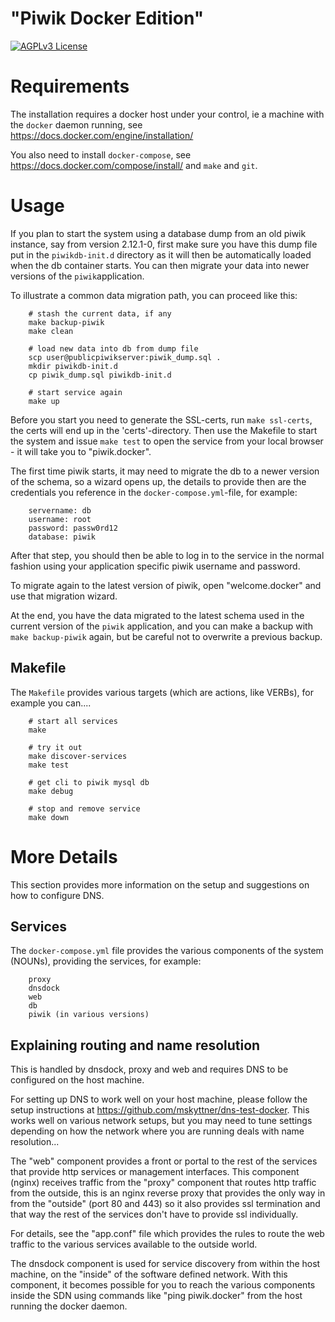 # "Piwik Docker Edition"

[![AGPLv3 License](http://img.shields.io/badge/license-AGPLv3-blue.svg) ](https://github.com/DINA-Web/piwik-docker/blob/master/LICENSE)

# Requirements

The installation requires a docker host under your control, ie a machine with the `docker` daemon running, see https://docs.docker.com/engine/installation/

You also need to install `docker-compose`, see https://docs.docker.com/compose/install/ and `make` and `git`.

# Usage

If you plan to start the system using a database dump from an old piwik instance, say from version 2.12.1-0, first make sure you have this dump file put in the `piwikdb-init.d` directory as it will then be automatically loaded when the db container starts. You can then migrate your data into newer versions of the `piwik`application.

To illustrate a common data migration path, you can proceed like this:

		# stash the current data, if any
		make backup-piwik
		make clean

		# load new data into db from dump file
		scp user@publicpiwikserver:piwik_dump.sql .
		mkdir piwikdb-init.d
		cp piwik_dump.sql piwikdb-init.d

		# start service again
		make up

Before you start you need to generate the SSL-certs, run `make ssl-certs`, the certs will end up in the 'certs'-directory.
Then use the Makefile to start the system and issue `make test` to open the service from your local browser - it will take you to "piwik.docker". 

The first time piwik starts, it may need to migrate the db to a newer version of the schema, so a wizard opens up, the details to provide then are the credentials you reference in the `docker-compose.yml`-file, for example: 

		servername: db
		username: root
		password: passw0rd12
		database: piwik

After that step, you should then be able to log in to the service in the normal fashion using your application specific piwik username and password.

To migrate again to the latest version of piwik, open "welcome.docker" and use that migration wizard.

At the end, you have the data migrated to the latest schema used in the current version of the `piwik` application, and you can make a backup with `make backup-piwik` again, but be careful not to overwrite a previous backup.

## Makefile

The `Makefile` provides various targets (which are actions, like VERBs), for example you can....

		# start all services
		make

		# try it out
		make discover-services
		make test

		# get cli to piwik mysql db
		make debug

		# stop and remove service
		make down


# More Details

This section provides more information on the setup and suggestions on how to configure DNS.

## Services

The `docker-compose.yml` file provides the various components of the system (NOUNs), providing the services, for example:

		proxy 
		dnsdock 
		web
		db
		piwik (in various versions)

## Explaining routing and name resolution

This is handled by dnsdock, proxy and web and requires DNS to be configured on the host machine.

For setting up DNS to work well on your host machine, please follow the setup instructions at https://github.com/mskyttner/dns-test-docker. This works well on various network setups, but you may need to tune settings depending on how the network where you are running deals with name resolution...

The "web" component provides a front or portal to the rest of the services that provide http services or management interfaces. This component (nginx) receives traffic from the "proxy" component that routes http traffic from the outside, this is an nginx reverse proxy that provides the only way in from the "outside" (port 80 and 443) so it also provides ssl termination and that way the rest of the services don't have to provide ssl individually. 

For details, see the "app.conf" file which provides the rules to route the web traffic to the various services available to the outside world.

The dnsdock component is used for service discovery from within the host machine, on the "inside" of the software defined network. With this component, it becomes possible for you to reach the various components inside the SDN using commands like "ping piwik.docker" from the host running the docker daemon. 

